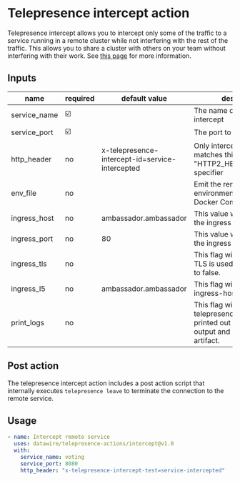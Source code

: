 # Telepresence intercept action

Telepresence intercept allows you to intercept only some of the traffic to a service running in a remote cluster while not interfering with the rest of the traffic. This allows you to share a cluster with others on your team without interfering with their work. See [this page](https://www.getambassador.io/docs/telepresence/latest/concepts/intercepts/?intercept=personal#personal-intercept) for more information.


## Inputs

| name | required | default value | description
| ----- | -------- | ----- | ------ |
| service_name |  ☑️  | | The name of the service to intercept |
| service_port |  ☑️  | | The port to intercept |
| http_header |  no | x-telepresence-intercept-id=service-intercepted | Only intercept traffic that matches this "HTTP2_HEADER=REGEXP" specifier |
| env_file |  no | | Emit the remote environment to an env file in Docker Compose format |
| ingress_host |  no | ambassador.ambassador | This value will be used as the ingress hostname |
| ingress_port |  no | 80 | This value will be used as the ingress port |
| ingress_tls |  no | | This flag will determine if TLS is used, and will default to false. |
| ingress_l5 |  no | ambassador.ambassador | This flag will default to the ingress-host value. |
| print_logs |  no | | This flag will determine if telepresence logs are printed out to the job's output and exported as an artifact. |

## Post action

The telepresence intercept action includes a post action script that internally executes `telepresence leave` to terminate the connection to the remote service.


## Usage

```yaml
- name: Intercept remote service
  uses: datawire/telepresence-actions/intercept@v1.0
  with:
    service_name: voting
    service_port: 8080
    http_header: "x-telepresence-intercept-test=service-intercepted"
```
